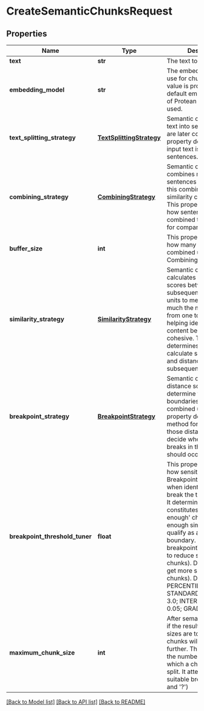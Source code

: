 # CreateSemanticChunksRequest


## Properties

Name | Type | Description | Notes
------------ | ------------- | ------------- | -------------
**text** | **str** | The text to chunk. | 
**embedding_model** | **str** | The embedding model to use for chunking. If no value is provided then default embedding model of Protean platform is used. | [optional] 
**text_splitting_strategy** | [**TextSplittingStrategy**](TextSplittingStrategy.md) | Semantic chunking splits text into sentences, which are later combined. This property determines how input text is split into sentences. | [optional] 
**combining_strategy** | [**CombiningStrategy**](CombiningStrategy.md) | Semantic chunking combines multiple sentences and then uses this combined unit for similarity comparison. This property determines how sentences are combined to form a unit for comparison. | [optional] 
**buffer_size** | **int** | This property determines how many sentences are combined using CombiningStrategy. | [optional] 
**similarity_strategy** | [**SimilarityStrategy**](SimilarityStrategy.md) | Semantic chunking calculates distance scores between subsequent combined units to measure how much the meaning shifts from one to the next, helping identify where the content becomes less cohesive. This property determines how to calculate similarity-score and distance to subsequent unit. | [optional] 
**breakpoint_strategy** | [**BreakpointStrategy**](BreakpointStrategy.md) | Semantic chunking uses distance scores to determine the optimal boundaries between combined units. This property defines the method for analyzing those distance values to decide where meaningful breaks in the content should occur. | [optional] 
**breakpoint_threshold_tuner** | **float** | This property controls how sensitive the BreakpointStrategy is when identifying where to break the text into chunks. It determines what constitutes a &#39;significant enough&#39; change or low enough similarity to qualify as a semantic boundary. Increase breakpointThresholdTuner to reduce splits (larger chunks). Decrease it to get more splits, (smaller chunks). Default Values: PERCENTILE - 85.0;  STANDARD_DEVIATION - 3.0; INTERQUARTILE - 0.05; GRADIENT - 95.0  | [optional] 
**maximum_chunk_size** | **int** | After semantic chunking, if the resulting chunk sizes are too big, the chunks will be broken further. This determines the number of tokes after which a chunk will be split.  It attempts to find a suitable break point (&#39;.&#39;, &#39;!&#39; and &#39;?&#39;) | [optional] [default to 800]

[[Back to Model list]](../README.md#documentation-for-models) [[Back to API list]](../README.md#documentation-for-api-endpoints) [[Back to README]](../README.md)


